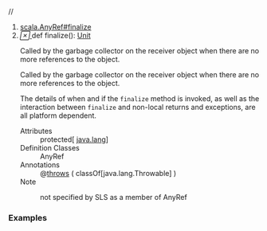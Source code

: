 //
<ol>
<li><a href="https://www.scala-lang.org/api/2.12.3/scala/collection/immutable/List.html#finalize():Unit">scala.AnyRef#finalize</a></li>
<li name="scala.AnyRef#finalize" visbl="prt" class="indented0 " data-isabs="false" fullcomment="yes" group="Ungrouped"> <a id="finalize():Unit"></a> <span class="permalink"> <a href="../../../scala/collection/immutable/List.html#finalize():Unit" title="Permalink"> <i class="material-icons"></i> </a> </span> <span class="modifier_kind"> <span class="modifier"></span> <span class="kind">def</span> </span> <span class="symbol"> <span class="name">finalize</span><span class="params">()</span><span class="result">: <a href="../../Unit.html" class="extype" name="scala.Unit">Unit</a></span> </span> <p class="shortcomment cmt">Called by the garbage collector on the receiver object when there are no more references to the object.</p>
 <div class="fullcomment">
  <div class="comment cmt">
   <p>Called by the garbage collector on the receiver object when there are no more references to the object.</p>
   <p> The details of when and if the <code>finalize</code> method is invoked, as well as the interaction between <code>finalize</code> and non-local returns and exceptions, are all platform dependent. </p>
  </div>
  <dl class="attributes block"> 
   <dt>
    Attributes
   </dt>
   <dd>
    protected[
    <a href="../../../java/lang/index.html" class="extype" name="java.lang">java.lang</a>] 
   </dd>
   <dt>
    Definition Classes
   </dt>
   <dd>
    AnyRef
   </dd>
   <dt>
    Annotations
   </dt>
   <dd> 
    <span class="name">@<a href="../../throws.html" class="extype" name="scala.throws">throws</a></span>
    <span class="args">(<span> <span class="symbol">classOf[java.lang.Throwable]</span> </span>)</span> 
   </dd>
   <dt>
    Note
   </dt>
   <dd>
    <span class="cmt"><p>not specified by SLS as a member of AnyRef</p></span>
   </dd>
  </dl>
 </div> </li>
        </ol>


### Examples



























